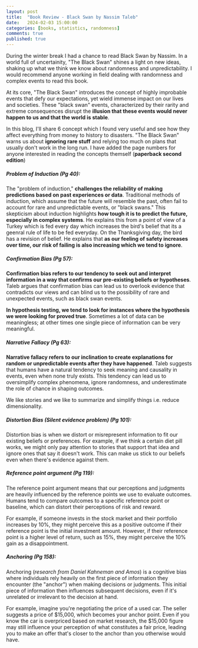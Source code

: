 ```yaml
---
layout: post
title:  "Book Review - Black Swan by Nassim Taleb"
date:   2024-02-03 15:00:00
categories: [books, statistics, randomness]
comments: true
published: true
---
```

During the winter break I had a chance to read Black Swan by Nassim. In a world full of uncertainity, "The Black Swan" shines a light on new ideas, shaking up what we think we know about randomness and unpredictability. I would recommend anyone working in field dealing with randomness and complex events to read this book. 

<!--more-->
At its core, "The Black Swan" introduces the concept of highly improbable events that defy our expectations, yet wield immense impact on our lives and societies. These "black swan" events, characterized by their rarity and extreme consequences disrupt the **illusion that these events would never happen to us and that the world is stable**.

In this blog, I'll share 6 concept which I found very useful and see how they affect everything from money to history to disasters. "The Black Swan" warns us about **ignoring rare stuff** and relying too much on plans that usually don't work in the long run. I have added the page numbers for anyone interested in reading the concepts themself (__paperback second edition__)

##### Problem of Induction (Pg 40): 
The "problem of induction," **challenges the reliability of making predictions based on past experiences or data**. Traditional methods of induction, which assume that the future will resemble the past, often fail to account for rare and unpredictable events, or "black swans." This skepticism about induction highlights **how tough it is to predict the future, especially in complex systems**. He explains this from a point of view of a Turkey which is fed every day which increases the bird's belief that its a geenral rule of life to be fed everyday. On the Thanksgiving day, the bird has a revision of belief. He explains that **as our feeling of safety increases over time, our risk of failing is also increasing which we tend to ignore**.

##### Confirmation Bias (Pg 57): 
**Confirmation bias refers to our tendency to seek out and interpret information in a way that confirms our pre-existing beliefs or hypotheses**. Taleb argues that confirmation bias can lead us to overlook evidence that contradicts our views and can blind us to the possibility of rare and unexpected events, such as black swan events.

**In hypothesis testing, we tend to look for instances where the hypothesis we were looking for proved true**. Sometimes a lot of data can be meaningless; at other times one single piece of information can be very meaningful.

##### Narrative Fallacy (Pg 63): 
**Narrative fallacy refers to our inclination to create explanations for random or unpredictable events after they have happened**. Taleb suggests that humans have a natural tendency to seek meaning and causality in events, even when none truly exists. This tendency can lead us to oversimplify complex phenomena, ignore randomness, and underestimate the role of chance in shaping outcomes. 

We like stories and we like to summarize and simplify things i.e. reduce dimensionality.

##### Distortion Bias (Silent evidence problem) (Pg 101): 
Distortion bias is when we distort or misrepresent information to fit our existing beliefs or preferences. For example, if we think a certain diet pill works, we might only pay attention to stories that support that idea and ignore ones that say it doesn't work. This can make us stick to our beliefs even when there's evidence against them.

##### Reference point argument (Pg 119): 
The reference point argument means that our perceptions and judgments are heavily influenced by the reference points we use to evaluate outcomes. Humans tend to compare outcomes to a specific reference point or baseline, which can distort their perceptions of risk and reward.

For example, if someone invests in the stock market and their portfolio increases by 10%, they might perceive this as a positive outcome if their reference point is the initial investment amount. However, if their reference point is a higher level of return, such as 15%, they might perceive the 10% gain as a disappointment.

##### Anchoring (Pg 158):
Anchoring (_research from Daniel Kahneman and Amos_) is a cognitive bias where individuals rely heavily on the first piece of information they encounter (the "anchor") when making decisions or judgments. This initial piece of information then influences subsequent decisions, even if it's unrelated or irrelevant to the decision at hand.

For example, imagine you're negotiating the price of a used car. The seller suggests a price of $15,000, which becomes your anchor point. Even if you know the car is overpriced based on market research, the $15,000 figure may still influence your perception of what constitutes a fair price, leading you to make an offer that's closer to the anchor than you otherwise would have.
